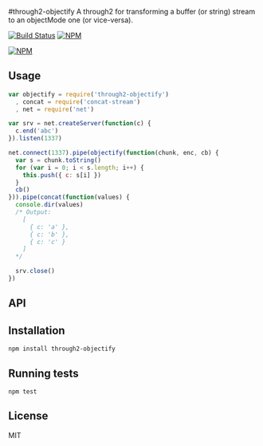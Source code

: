 #through2-objectify
A through2 for transforming a buffer (or string) stream to an objectMode one (or vice-versa).

[![Build Status](https://img.shields.io/travis/tec27/through2-objectify.png?style=flat)](https://travis-ci.org/tec27/through2-objectify)
[![NPM](https://img.shields.io/npm/v/through2-objectify.svg?style=flat)](https://www.npmjs.org/package/through2-objectify)

[![NPM](https://nodei.co/npm/through2-objectify.png)](https://www.npmjs.org/package/through2-objectify)

## Usage
```javascript
var objectify = require('through2-objectify')
  , concat = require('concat-stream')
  , net = require('net')

var srv = net.createServer(function(c) {
  c.end('abc')
}).listen(1337)

net.connect(1337).pipe(objectify(function(chunk, enc, cb) {
  var s = chunk.toString()
  for (var i = 0; i < s.length; i++) {
    this.push({ c: s[i] })
  }
  cb()
})).pipe(concat(function(values) {
  console.dir(values)
  /* Output:
    [
      { c: 'a' },
      { c: 'b' },
      { c: 'c' }
    ]
  */

  srv.close()
})
```

## API

## Installation
`npm install through2-objectify`

## Running tests
`npm test`

## License
MIT
